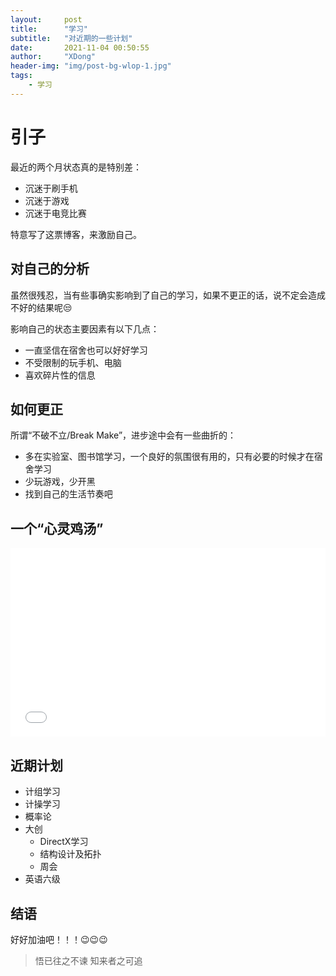 ```yaml
---
layout:     post
title:      "学习"
subtitle:   "对近期的一些计划"
date:       2021-11-04 00:50:55
author:     "XDong"
header-img: "img/post-bg-wlop-1.jpg"
tags:
    - 学习
---
```


# 引子

最近的两个月状态真的是特别差：

- 沉迷于刷手机
- 沉迷于游戏
- 沉迷于电竞比赛

特意写了这票博客，来激励自己。

## 对自己的分析

虽然很残忍，当有些事确实影响到了自己的学习，如果不更正的话，说不定会造成不好的结果呢😒

影响自己的状态主要因素有以下几点：

- 一直坚信在宿舍也可以好好学习
- 不受限制的玩手机、电脑
- 喜欢碎片性的信息

## 如何更正

所谓“不破不立/Break Make”，进步途中会有一些曲折的：

- 多在实验室、图书馆学习，一个良好的氛围很有用的，只有必要的时候才在宿舍学习
- 少玩游戏，少开黑
- 找到自己的生活节奏吧

## 一个“心灵鸡汤”

<div style="position: relative; padding: 30% 45%;">
<iframe style="position: absolute; width: 100%; height: 100%; left: 0; top: 0;" src="//player.bilibili.com/player.html?aid=248824623&bvid=BV1fv411n73Q&cid=359525880&page=1&as_wide=1&high_quality=1&danmaku=1" frameborder="no" scrolling="no" allowfullscreen="true">
</iframe>
</div>

## 近期计划

- 计组学习
- 计操学习
- 概率论
- 大创
    - DirectX学习
    - 结构设计及拓扑
    - 周会
- 英语六级

## 结语

好好加油吧！！！😉😉😉

>悟已往之不谏 知来者之可追
